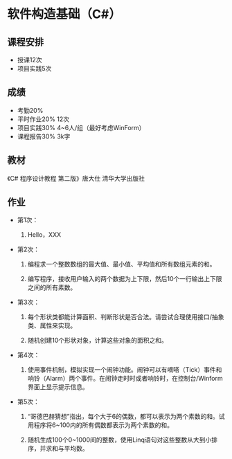 # 软件构造基础（C#）

## 课程安排

- 授课12次
- 项目实践5次

## 成绩

- 考勤20%
- 平时作业20%  12次
- 项目实践30%  4~6人/组（最好考虑WinForm）
- 课程报告30%  3k字

## 教材

《C# 程序设计教程 第二版》唐大仕 清华大学出版社



## 作业

- 第1次：

  1. Hello，XXX

- 第2次：

  1. 编程求一个整数数组的最大值、最小值、平均值和所有数组元素的和。

  2. 编写程序，接收用户输入的两个数据为上下限，然后10个一行输出上下限之间的所有素数。

- 第3次：

  1. 每个形状类都能计算面积、判断形状是否合法。请尝试合理使用接口/抽象类、属性来实现。

  2. 随机创建10个形状对象，计算这些对象的面积之和。

- 第4次：

  1. 使用事件机制，模拟实现一个闹钟功能。闹钟可以有嘀嗒（Tick）事件和响铃（Alarm）两个事件。在闹钟走时时或者响铃时，在控制台/Winform界面上显示提示信息。

- 第5次：

  1. “哥德巴赫猜想”指出，每个大于6的偶数，都可以表示为两个素数的和。试用程序将6~100内的所有偶数都表示为两个素数的和。

  2. 随机生成100个0~1000间的整数，使用Linq语句对这些整数从大到小排序，并求和与平均数。